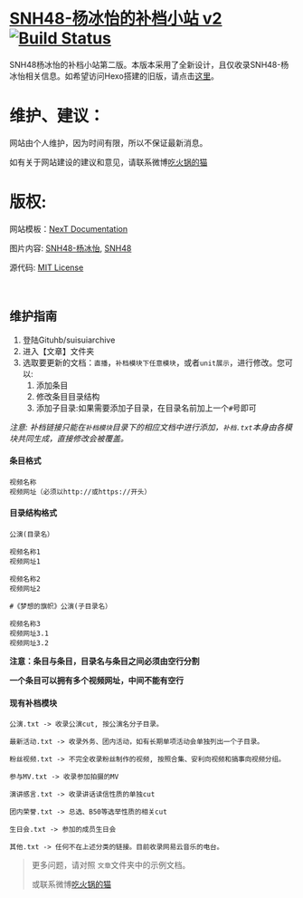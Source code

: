 # [SNH48-杨冰怡的补档小站 v2](http://suisui.stream) [![Build Status](https://travis-ci.org/cutelittleturtle/suisuiarchive.svg?branch=master)](https://travis-ci.org/cutelittleturtle/suisuiarchive)

SNH48杨冰怡的补档小站第二版。本版本采用了全新设计，且仅收录SNH48-杨冰怡相关信息。如希望访问Hexo搭建的旧版，请点击[这里](cutelittleturtle.github.io)。

# 维护、建议：
网站由个人维护，因为时间有限，所以不保证最新消息。

如有关于网站建设的建议和意见，请联系微博[吃火锅的猫](https://weibo.com/u/5973150647/)

# 版权:

网站模板：[NexT Documentation](http://theme-next.iissnan.com/)

图片内容: [SNH48-杨冰怡](https://weibo.com/u/5491331848), [SNH48](http://www.snh48.com/)

源代码: [MIT License](https://opensource.org/licenses/MIT)

&nbsp;

## 维护指南

1. 登陆Gituhb/suisuiarchive
2. 进入【文章】文件夹
3. 选取要更新的文档：`直播`，`补档模块下任意模块`，或者`unit展示`，进行修改。您可以:
   1. 添加条目
   2. 修改条目目录结构
   3. 添加子目录:如果需要添加子目录，在目录名前加上一个`#`号即可
   

*注意: 补档链接只能在`补档模块`目录下的相应文档中进行添加，`补档.txt`本身由各模块共同生成，直接修改会被覆盖。*

#### 条目格式
 ```
视频名称
视频网址（必须以http://或https://开头）
 ``` 
 
#### 目录结构格式
 ```
公演(目录名）

视频名称1
视频网址1
       
视频名称2
视频网址2

#《梦想的旗帜》公演(子目录名）

视频名称3
视频网址3.1
视频网址3.2

 ```
**注意：条目与条目，目录名与条目之间必须由空行分割** 

**一个条目可以拥有多个视频网址，中间不能有空行**

#### 现有补档模块
```
公演.txt -> 收录公演cut, 按公演名分子目录。

最新活动.txt -> 收录外务、团内活动，如有长期单项活动会单独列出一个子目录。

粉丝视频.txt -> 不完全收录粉丝制作的视频, 按照合集、安利向视频和搞事向视频分组。

参与MV.txt -> 收录参加拍摄的MV

演讲感言.txt -> 收录讲话读信性质的单独cut

团内荣誉.txt -> 总选、B50等选举性质的相关cut

生日会.txt -> 参加的成员生日会

其他.txt -> 任何不在上述分类的链接。目前收录网易云音乐的电台。
```


> 更多问题，请对照 `文章`文件夹中的示例文档。
> 
> 或联系微博[吃火锅的猫](https://weibo.com/u/5973150647/)
     
